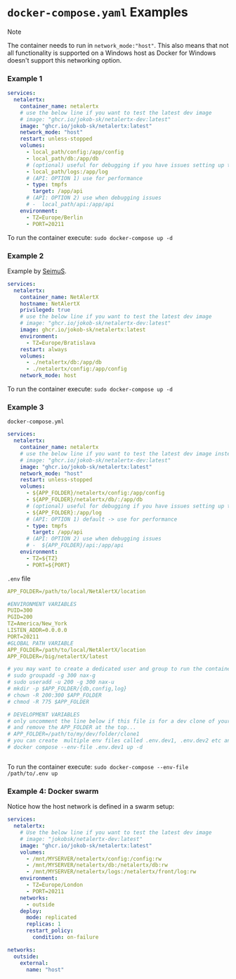 # `docker-compose.yaml` Examples

> [!NOTE] 
> The container needs to run in `network_mode:"host"`. This also means that not all functionality is supported on a Windows host as Docker for Windows doesn't support this networking option. 

### Example 1

```yaml
services:
  netalertx:
    container_name: netalertx
    # use the below line if you want to test the latest dev image
    # image: "ghcr.io/jokob-sk/netalertx-dev:latest" 
    image: "ghcr.io/jokob-sk/netalertx:latest"      
    network_mode: "host"        
    restart: unless-stopped
    volumes:
      - local_path/config:/app/config
      - local_path/db:/app/db      
      # (optional) useful for debugging if you have issues setting up the container
      - local_path/logs:/app/log
      # (API: OPTION 1) use for performance
      - type: tmpfs
        target: /app/api
      # (API: OPTION 2) use when debugging issues 
      # -  local_path/api:/app/api
    environment:
      - TZ=Europe/Berlin      
      - PORT=20211
```

To run the container execute: `sudo docker-compose up -d`

### Example 2

Example by [SeimuS](https://github.com/SeimusS).

```yaml
services:
  netalertx:
    container_name: NetAlertX
    hostname: NetAlertX
    privileged: true
    # use the below line if you want to test the latest dev image
    # image: "ghcr.io/jokob-sk/netalertx-dev:latest" 
    image: ghcr.io/jokob-sk/netalertx:latest
    environment:
      - TZ=Europe/Bratislava
    restart: always
    volumes:
      - ./netalertx/db:/app/db
      - ./netalertx/config:/app/config
    network_mode: host
```

To run the container execute: `sudo docker-compose up -d`

### Example 3

`docker-compose.yml` 

```yaml
services:
  netalertx:
    container_name: netalertx
    # use the below line if you want to test the latest dev image instead of the stable release
    # image: "ghcr.io/jokob-sk/netalertx-dev:latest" 
    image: "ghcr.io/jokob-sk/netalertx:latest"      
    network_mode: "host"        
    restart: unless-stopped
    volumes:
      - ${APP_FOLDER}/netalertx/config:/app/config
      - ${APP_FOLDER}/netalertx/db/:/app/db     
      # (optional) useful for debugging if you have issues setting up the container
      - ${APP_FOLDER}:/app/log
      # (API: OPTION 1) default -> use for performance
      - type: tmpfs
        target: /app/api
      # (API: OPTION 2) use when debugging issues 
      # -  ${APP_FOLDER}/api:/app/api
    environment:
      - TZ=${TZ}      
      - PORT=${PORT}
```

`.env` file

```yaml
APP_FOLDER=/path/to/local/NetAlertX/location

#ENVIRONMENT VARIABLES
PUID=300
PGID=200
TZ=America/New_York
LISTEN_ADDR=0.0.0.0
PORT=20211
#GLOBAL PATH VARIABLE
APP_FOLDER=/path/to/local/NetAlertX/location
APP_FOLDER=/big/netalertX/latest

# you may want to create a dedicated user and group to run the container with 
# sudo groupadd -g 300 nax-g 
# sudo useradd -u 200 -g 300 nax-u
# mkdir -p $APP_FOLDER/{db,config,log} 
# chown -R 200:300 $APP_FOLDER
# chmod -R 775 $APP_FOLDER

# DEVELOPMENT VARIABLES
# only uncomment the line below if this file is for a dev clone of your main install
# and remove the APP_FOLDER at the top... 
# APP_FOLDER=/path/to/my/dev/folder/clone1
# you can create  multiple env files called .env.dev1, .env.dev2 etc and use them by running:
# docker compose --env-file .env.dev1 up -d



```

To run the container execute: `sudo docker-compose --env-file /path/to/.env up`


### Example 4: Docker swarm

Notice how the host network is defined in a swarm setup:

```yaml
services:
  netalertx:
    # Use the below line if you want to test the latest dev image
    # image: "jokobsk/netalertx-dev:latest"
    image: "ghcr.io/jokob-sk/netalertx:latest"
    volumes:
      - /mnt/MYSERVER/netalertx/config:/config:rw
      - /mnt/MYSERVER/netalertx/db:/netalertx/db:rw
      - /mnt/MYSERVER/netalertx/logs:/netalertx/front/log:rw
    environment:
      - TZ=Europe/London
      - PORT=20211
    networks:
      - outside
    deploy:
      mode: replicated
      replicas: 1
      restart_policy:
        condition: on-failure

networks:
  outside:
    external:
      name: "host"


```
